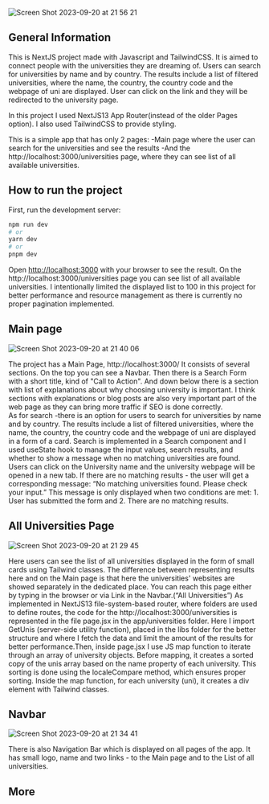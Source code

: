 
![Screen Shot 2023-09-20 at 21 56 21](https://github.com/juliadavydenko/the-perfect-uni/assets/98152890/6b072e1b-ee6e-439f-86c9-8c326b57c44e)

## General Information
This is NextJS project made with Javascript and TailwindCSS.
It is aimed to connect people with the universities they are dreaming of.
Users can search for universities by name and by country.
The results include a list of filtered universities, where the name, the country, the country code and the webpage of uni are displayed.
User can click on the link and they will be redirected to the university page. 

In this project I used NextJS13 App Router(instead of the older Pages option).
I also used TailwindCSS to provide styling. 

This is a simple app that has only 2 pages:
-Main page where the user can search for the universities and see the results
-And the http://localhost:3000/universities page, where they can see list of all available universities.


## How to run the project

First, run the development server:

```bash
npm run dev
# or
yarn dev
# or
pnpm dev
```

Open [http://localhost:3000](http://localhost:3000) with your browser to see the result. On the http://localhost:3000/universities page you can see list of all available universities.
I intentionally limited the displayed list to 100 in this project for better performance and resource management as there is currently no proper pagination implemented.



## Main page

![Screen Shot 2023-09-20 at 21 40 06](https://github.com/juliadavydenko/the-perfect-uni/assets/98152890/f712796e-40ed-4045-ab4d-f1d930ecb396)

The project has a Main Page, http://localhost:3000/ 
It consists of several sections. 
On the top you can see a Navbar. Then there is a Search Form with a short title, kind of "Call to Action". And down below there is a section with list of explanations about why choosing university is important. I think sections with explanations or blog posts are also very important part of the web page as they can bring more traffic if SEO is done correctly.  
As for search -there is an option for users to search for universities by name and by country. The results include a list of filtered universities, where the name, the country, the country code and the webpage of uni are displayed in a form of a card. Search is implemented in a Search component and I used useState hook to manage the input values, search results, and whether to show a message when no matching universities are found.
Users can click on the University name and the university webpage will be opened in a new tab. If there are no matching results - the user will get a corresponding message: “No matching universities found. Please check your input.” This message is only displayed when two conditions are met: 1. User has submitted the form and 2. There are no matching results. 

## All Universities Page

![Screen Shot 2023-09-20 at 21 29 45](https://github.com/juliadavydenko/the-perfect-uni/assets/98152890/6b2d1512-a758-426a-9428-9fcc67c380ea)


Here users can see the list of all universities displayed in the form of small cards using Tailwind classes. 
The difference between representing results here and on the Main page is that here the universities' websites are showed separately in the dedicated place. You can reach this page either by typing in the browser or via Link in the Navbar.(“All Universities”)
As implemented in NextJS13 file-system-based router, where folders are used to define routes, the code for the http://localhost:3000/universities is represented in the file page.jsx in the app/universities folder. Here I import GetUnis (server-side utility function), placed in the libs folder for the better structure and where I fetch the data and limit the amount of the results for better performance.Then, inside page.jsx I use JS map function to iterate through an array of university objects. Before mapping, it creates a sorted copy of the unis array based on the name property of each university. This sorting is done using the localeCompare method, which ensures proper sorting. Inside the map function, for each university (uni), it creates a div element with Tailwind classes.

## Navbar

![Screen Shot 2023-09-20 at 21 34 41](https://github.com/juliadavydenko/the-perfect-uni/assets/98152890/ec247765-bd6a-43fa-9759-9ae6a4e1c5d2)

There is also Navigation Bar which is displayed on all pages of the app. It has small logo, name and two links - to the Main page and to the List of all universities.

## More


